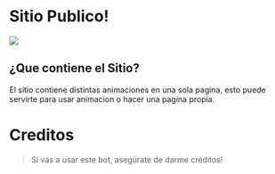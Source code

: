# Sitio Publico!

<a href="https://discord.gg/d232jBTj3T"><img src="https://cdn.discordapp.com/attachments/948152183919083560/994439568948473966/banner.png"></a>
  
## ¿Que contiene el Sitio?
  El sitio contiene distintas animaciones en una sola pagina, esto puede servirte para usar animacion o hacer una pagina propia.

# Creditos

> Si vas a usar este bot, asegúrate de darme créditos!
